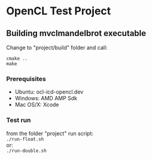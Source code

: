 # OpenCL Test Project

## Building mvclmandelbrot executable
Change to "project/build" folder and call:<br>
```
cmake ..
make
```

### Prerequisites
* Ubuntu: ocl-icd-opencl.dev
* Windows: AMD AMP Sdk
* Mac OS/X: Xcode


### Test run
from the folder "project" run script:<br>
    ```./run-float.sh```<br>
or:<br>
    ```./run-double.sh```<br>

